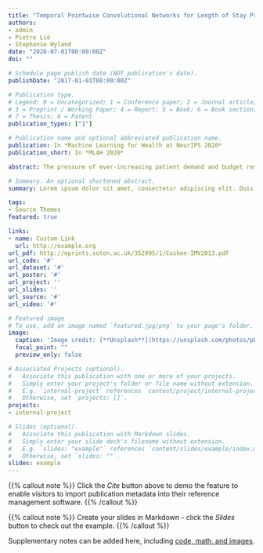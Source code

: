 ```yaml
---
title: "Temporal Pointwise Convolutional Networks for Length of Stay Prediction in the Intensive Care Unit"
authors:
- admin
- Pietro Liò
- Stephanie Hyland
date: "2020-07-01T00:00:00Z"
doi: ""

# Schedule page publish date (NOT publication's date).
publishDate: "2017-01-01T00:00:00Z"

# Publication type.
# Legend: 0 = Uncategorized; 1 = Conference paper; 2 = Journal article;
# 3 = Preprint / Working Paper; 4 = Report; 5 = Book; 6 = Book section;
# 7 = Thesis; 8 = Patent
publication_types: ["1"]

# Publication name and optional abbreviated publication name.
publication: In *Machine Learning for Health at NeurIPS 2020*
publication_short: In *ML4H 2020*

abstract: The pressure of ever-increasing patient demand and budget restrictions make hospital bed management a daily challenge for clinical staff. Most critical is the efficient allocation of resource-heavy Intensive Care Unit (ICU) beds to the patients who need life support. Central to solving this problem is knowing for how long the current set of ICU patients are likely to stay in the unit. In this work, we propose a new deep learning model based on the combination of temporal convolution and pointwise (1x1) convolution, to solve the length of stay prediction task on the eICU and MIMIC-IV critical care datasets. The model – which we refer to as Temporal Pointwise Convolution (TPC) – is specifically designed to mitigate common challenges with Electronic Health Records, such as skewness, irregular sampling and missing data. In doing so, we have achieved significant performance benefits of 18-68% (metric and dataset dependent) over the commonly used Long-Short Term Memory (LSTM) network, and the multi-head self-attention network known as the Transformer. By adding mortality prediction as a side-task, we can improve performance further still, resulting in a mean absolute deviation of 1.55 days (eICU) and 2.28 days (MIMIC-IV) on predicting remaining length of stay.

# Summary. An optional shortened abstract.
summary: Lorem ipsum dolor sit amet, consectetur adipiscing elit. Duis posuere tellus ac convallis placerat. Proin tincidunt magna sed ex sollicitudin condimentum.

tags:
- Source Themes
featured: true

links:
- name: Custom Link
  url: http://example.org
url_pdf: http://eprints.soton.ac.uk/352095/1/Cushen-IMV2013.pdf
url_code: '#'
url_dataset: '#'
url_poster: '#'
url_project: ''
url_slides: ''
url_source: '#'
url_video: '#'

# Featured image
# To use, add an image named `featured.jpg/png` to your page's folder. 
image:
  caption: 'Image credit: [**Unsplash**](https://unsplash.com/photos/pLCdAaMFLTE)'
  focal_point: ""
  preview_only: false

# Associated Projects (optional).
#   Associate this publication with one or more of your projects.
#   Simply enter your project's folder or file name without extension.
#   E.g. `internal-project` references `content/project/internal-project/index.md`.
#   Otherwise, set `projects: []`.
projects:
- internal-project

# Slides (optional).
#   Associate this publication with Markdown slides.
#   Simply enter your slide deck's filename without extension.
#   E.g. `slides: "example"` references `content/slides/example/index.md`.
#   Otherwise, set `slides: ""`.
slides: example
---
```


{{% callout note %}}
Click the *Cite* button above to demo the feature to enable visitors to import publication metadata into their reference management software.
{{% /callout %}}

{{% callout note %}}
Create your slides in Markdown - click the *Slides* button to check out the example.
{{% /callout %}}

Supplementary notes can be added here, including [code, math, and images](https://wowchemy.com/docs/writing-markdown-latex/).
